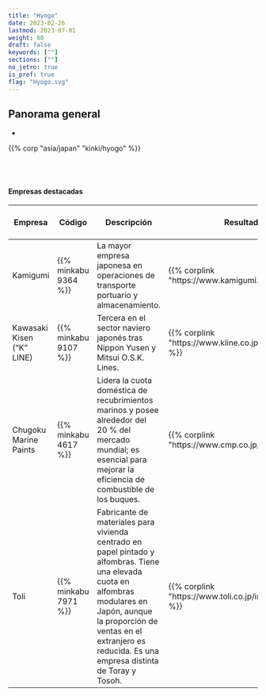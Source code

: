 ```yaml
---
title: "Hyogo"
date: 2023-02-26
lastmod: 2023-07-01
weight: 80
draft: false
keywords: [""]
sections: [""]
no_jetro: true
is_pref: true
flag: "Hyogo.svg"
---
```



<div class="main-desciption country-description">
    <h2 class="section-title">Panorama general</h2>
    <ul class="rule-list">
        <li></li>
    </ul>
    {{% corp "asia/japan" "kinki/hyogo" %}}
</div>

<div class="container-corp mt-5" id="corp-desc" style="padding-top:50px">
    <h4 class="mb-4">Empresas destacadas</h4>
    <table class="table table-striped table-bordered">
        <thead class="table-light">
            <tr>
                <th scope="col" class="col-width-2">Empresa</th>
                <th scope="col" class="col-width-1">Código</th>
                <th scope="col" class="col-width-7">Descripción</th>
                <th scope="col" class="col-width-05">Resultados</th>
                <th scope="col" class="col-width-05">Historial de dividendos</th>
            </tr>
        </thead>
        <tbody class="corp-desc">
            <tr>
                <td>Kamigumi</td>
                <td>{{% minkabu 9364 %}}</td>
                <td>La mayor empresa japonesa en operaciones de transporte portuario y almacenamiento.</td>
                <td>{{% corplink "https://www.kamigumi.co.jp/ir/" %}}</td>
                <td>{{% dividend "tokyo" "9364" %}}</td>
            </tr>
            <tr>
                <td>Kawasaki Kisen (“K” LINE)</td>
                <td>{{% minkabu 9107 %}}</td>
                <td>Tercera en el sector naviero japonés tras Nippon Yusen y Mitsui O.S.K. Lines.</td>
                <td>{{% corplink "https://www.kline.co.jp/ja/ir/library.html" %}}</td>
                <td>{{% dividend "tokyo" "9107" %}}</td>
            </tr>
            <tr>
                <td>Chugoku Marine Paints</td>
                <td>{{% minkabu 4617 %}}</td>
                <td>Lidera la cuota doméstica de recubrimientos marinos y posee alrededor del 20 % del mercado mundial; es esencial para mejorar la eficiencia de combustible de los buques.</td>
                <td>{{% corplink "https://www.cmp.co.jp/ir.html" %}}</td>
                <td>{{% dividend "tokyo" "4617" %}}</td>
            </tr>
            <tr>
                <td>Toli</td>
                <td>{{% minkabu 7971 %}}</td>
                <td>Fabricante de materiales para vivienda centrado en papel pintado y alfombras. Tiene una elevada cuota en alfombras modulares en Japón, aunque la proporción de ventas en el extranjero es reducida. Es una empresa distinta de Toray y Tosoh.</td>
                <td>{{% corplink "https://www.toli.co.jp/ir/presentation/" %}}</td>
                <td>{{% dividend "tokyo" "7971" %}}</td>
            </tr>
        </tbody>
    </table>
</div>

